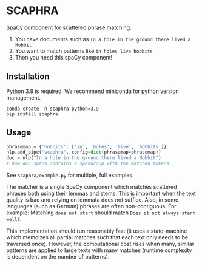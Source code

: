 # SCAPHRA

SpaCy component for scattered phrase matching.

1. You have documents such as `In a hole in the ground there lived a Hobbit.`
1. You want to match patterns like `in holes live hobbits`
1. Then you need this spaCy component!


## Installation

Python 3.9 is required. We recommend miniconda for python version management.

```
conda create -n scaphra python=3.9
pip install scaphra
```

## Usage

```python
phrasemap = {'hobbits': ['in', 'holes', 'live', 'hobbits']}
nlp.add_pipe("scaphra", config=dict(phrasemap=phrasemap))
doc = nlp("In a hole in the ground there lived a Hobbit")
# now doc.spans contains a SpanGroup with the matched tokens
```

See `scaphra/example.py` for multiple, full examples.

The matcher is a single SpaCy component which matches scattered
phrases both using their lemmas and stems. This is important when the
text quality is bad and relying on lemmata does not suffice. Also, in
some languages (such as German) phrases are often non-contiguous. For
example: Matching `does not start` should match `Does it not always
start well?`.

This implementation should run reasonably fast (it uses a
state-machine which memoizes all partial matches such that each text
only needs to be traversed once). However, the computational cost
rises when many, similar patterns are applied to large texts with many
matches (runtime complexity is dependent on the number of patterns).
